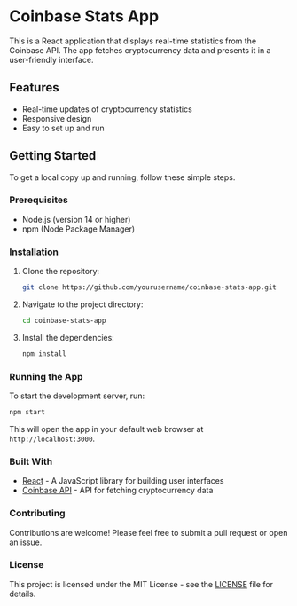 # Coinbase Stats App

This is a React application that displays real-time statistics from the Coinbase API. The app fetches cryptocurrency data and presents it in a user-friendly interface.

## Features

- Real-time updates of cryptocurrency statistics
- Responsive design
- Easy to set up and run

## Getting Started

To get a local copy up and running, follow these simple steps.

### Prerequisites

- Node.js (version 14 or higher)
- npm (Node Package Manager)

### Installation

1. Clone the repository:
   ```bash
   git clone https://github.com/yourusername/coinbase-stats-app.git
   ```

2. Navigate to the project directory:
   ```bash
   cd coinbase-stats-app
   ```

3. Install the dependencies:
   ```bash
   npm install
   ```

### Running the App

To start the development server, run:
```bash
npm start
```

This will open the app in your default web browser at `http://localhost:3000`.

### Built With

- [React](https://reactjs.org/) - A JavaScript library for building user interfaces
- [Coinbase API](https://developers.coinbase.com/docs/wallet/api-reference) - API for fetching cryptocurrency data

### Contributing

Contributions are welcome! Please feel free to submit a pull request or open an issue.

### License

This project is licensed under the MIT License - see the [LICENSE](LICENSE) file for details.